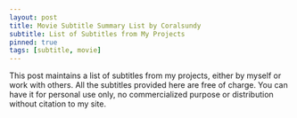 ```yaml
---
layout: post
title: Movie Subtitle Summary List by Coralsundy
subtitle: List of Subtitles from My Projects
pinned: true
tags: [subtitle, movie]
---
```


This post maintains a list of subtitles from my projects, either by myself or work with others.
All the subtitles provided here are free of charge.
You can have it for personal use only, no commercialized purpose or distribution without citation to my site.
